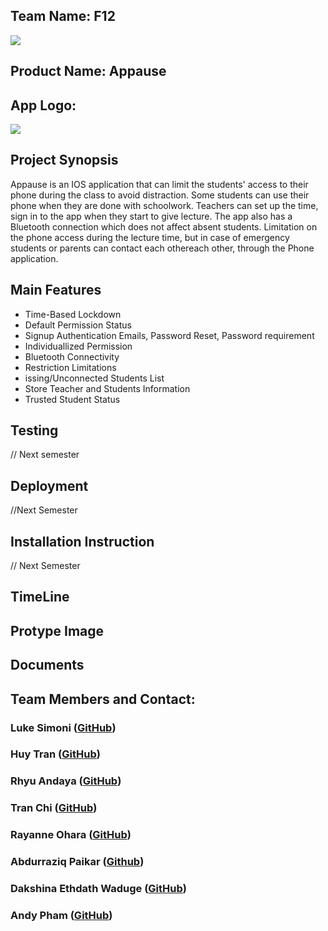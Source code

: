 <h2>Team Name: F12</h2>
<img src="https://github.com/WiiTran/Appause-F12Team/assets/157750304/7bda7850-b68d-49b9-afeb-d9295e9300d1">
<h2>Product Name: Appause</h2>
<h2>App Logo:</h2>
<img src="https://github.com/WiiTran/Appause-F12Team/assets/157750304/8c5ee0bd-9deb-44d2-8be8-2c7513888988">
<h2>Project Synopsis </h2>
<p>Appause is an IOS application that can limit the students' access to their phone during the class to avoid distraction. Some students can use their phone when they are done with schoolwork. Teachers can set up the time, sign in to the app when they start to give lecture. The app also has a Bluetooth connection which does not affect absent students. Limitation on the phone access during the lecture time, but in case of emergency students or parents can contact each othereach other, through the Phone application. </p>

<h2>Main Features</h2>
  <ul>
    <li>Time-Based Lockdown</li>
    <li>Default Permission Status</li>
    <li>Signup Authentication Emails, Password Reset, Password requirement</li>
    <li>Individuallized Permission</li>
    <li>Bluetooth Connectivity</li>
    <li>Restriction Limitations </li>
    <li>issing/Unconnected Students List</li>
    <li>Store Teacher and Students Information</li>
    <li>Trusted Student Status</li>
  </ul>

<h2>Testing</h2>
// Next semester
<h2>Deployment</h2>
//Next Semester
<h2>Installation Instruction</h2>
// Next Semester
<h2>TimeLine</h2>
<h2>Protype Image</h2>

<h2>Documents</h2>
<h2>Team Members and Contact:</h2> 
<h3>Luke Simoni (<a href="https://github.com/Lsimoni1">GitHub</a>)</</h3>
<h3>Huy Tran (<a href="https://github.com/WiiTran">GitHub</a>)</h3>
<h3>Rhyu Andaya (<a href="https://github.com/RhyuAndaya">GitHub</a>)</h3>
<h3>Tran Chi (<a href="https://github.com/Tracychi93">GitHub</a>)</h3>
<h3>Rayanne Ohara  (<a href="https://github.com/TotoBroo">GitHub</a>)</</h3>
<h3>Abdurraziq Paikar (<a href="https://github.com/Abdurraziqp">Github</a>)</h3>
<h3>Dakshina Ethdath Waduge (<a href="https://github.com/Dash-007">GitHub</a>)</h3>
<h3>Andy Pham (<a href="https://github.com/ap2024">GitHub</a>)</h3><br/><br/>
